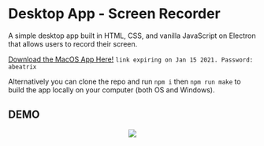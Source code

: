 # Desktop App - Screen Recorder
A simple desktop app built in HTML, CSS, and vanilla JavaScript on Electron that allows users to record their screen.

[Download the MacOS App Here!](https://easyupload.io/kovde5)
```link expiring on Jan 15 2021. Password: abeatrix```

Alternatively you can clone the repo and run `npm i` then `npm run make` to build the app locally on your computer (both OS and Windows).

## DEMO
<div style="text-align:center">
  <img src="public/demo.gif"/>
</div>
